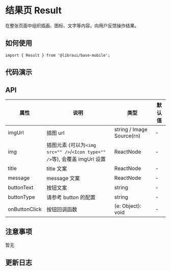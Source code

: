 
# 结果页 Result

在整张页面中组织插画、图标、文字等内容，向用户反馈操作结果。

## 如何使用
```
import { Result } from '@libraui/base-mobile';

```

## 代码演示


## API


属性 | 说明 | 类型 | 默认值
----|-----|------|------
imgUrl | 插图 url | string / Image Source(rn)  | -
img | 插图元素 (可以为`<img src="" />`/`<Icon type="" />`等), 会覆盖 imgUrl 设置  | ReactNode | -
title | title 文案 | ReactNode | -
message | message 文案 | ReactNode | -
buttonText | 按钮文案 | string | -
buttonType | 请参考 button 的配置 | string | -
onButtonClick | 按钮回调函数 | (e: Object): void | -


## 注意事项

暂无

## 更新日志
